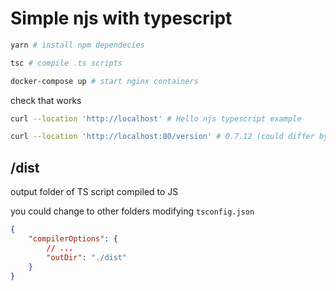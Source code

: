 # Simple njs with typescript

```bash
yarn # install npm dependecies

tsc # compile .ts scripts

docker-compose up # start nginx containers
```

check that works

```bash
curl --location 'http://localhost' # Hello njs typescript example

curl --location 'http://localhost:80/version' # 0.7.12 (could differ by your nginx container version)
```

## /dist

output folder of TS script compiled to JS

you could change to other folders modifying `tsconfig.json`

```json
{
    "compilerOptions": {
        // ...
        "outDir": "./dist"
    }
}
```
